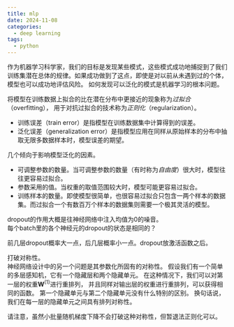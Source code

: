 ```yaml
---
title: mlp
date: 2024-11-08
categories:
  - deep learning
tags:
  - python
---
```


作为机器学习科学家，我们的目标是发现某些模式，这些模式成功地捕捉到了我们训练集潜在总体的规律。如果成功做到了这点，即使是对以前从未遇到过的个体，
模型也可以成功地评估风险。
如何发现可以泛化的模式是机器学习的根本问题。

将模型在训练数据上拟合的比在潜在分布中更接近的现象称为*过拟合*（overfitting），
用于对抗过拟合的技术称为*正则化*（regularization）。

* 训练误差（train error）是指模型在训练数据集中计算得到的误差。
* 泛化误差（generalization error）是指模型应用在同样从原始样本的分布中抽取无限多数据样本时，模型误差的期望。


几个倾向于影响模型泛化的因素。

* 可调整参数的数量。当可调整参数的数量（有时称为*自由度*）很大时，模型往往更容易过拟合。
* 参数采用的值。当权重的取值范围较大时，模型可能更容易过拟合。
* 训练样本的数量。即使模型很简单，也很容易过拟合只包含一两个样本的数据集。而过拟合一个有数百万个样本的数据集则需要一个极其灵活的模型。

dropout的作用大概是往神经网络中注入均值为0的噪音。  
每个batch里的各个神经元的dropout的状态是相同的？

前几层dropout概率大一点，后几层概率小一点。dropout放激活函数之后。


打破对称性。  
神经网络设计中的另一个问题是其参数化所固有的对称性。
假设我们有一个简单的多层感知机，它有一个隐藏层和两个隐藏单元。
在这种情况下，我们可以对第一层的权重$\mathbf{W}^{(1)}$进行重排列，
并且同样对输出层的权重进行重排列，可以获得相同的函数。
第一个隐藏单元与第二个隐藏单元没有什么特别的区别。
换句话说，我们在每一层的隐藏单元之间具有排列对称性。

请注意，虽然小批量随机梯度下降不会打破这种对称性，但暂退法正则化可以。

